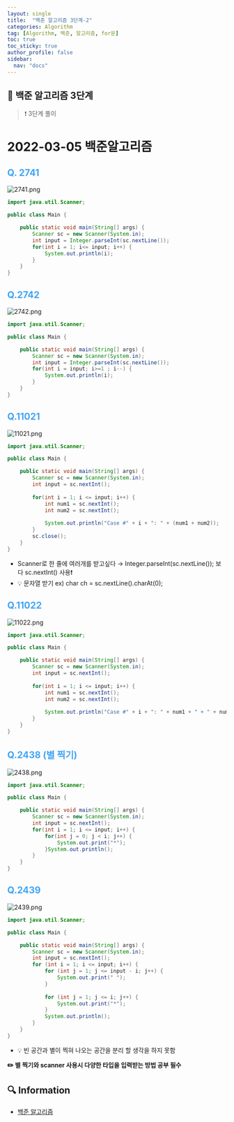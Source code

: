 ```yaml
---
layout: single
title:  "백준 알고리즘 3단계-2"
categories: Algorithm
tag: [Algorithm, 백준, 알고리즘, for문]
toc: true
toc_sticky: true
author_profile: false
sidebar:
  nav: "docs"
---
```


## 📖 백준 알고리즘 3단계  

<!--Quote-->
> ❗ 3단계 풀이 


# 2022-03-05 백준알고리즘

## <span style="color:#42A5F5">Q. 2741</span>

![2741.png](/assets/images/posts/2022-03-05/2741.png)

```java
import java.util.Scanner;

public class Main {

	public static void main(String[] args) {
		Scanner sc = new Scanner(System.in);
		int input = Integer.parseInt(sc.nextLine());
		for(int i = 1; i<= input; i++) {
			System.out.println(i);
		}
	}
}
```

## <span style="color:#42A5F5">Q.2742</span>

![2742.png](/assets/images/posts/2022-03-05/2742.png)

```java
import java.util.Scanner;

public class Main {

	public static void main(String[] args) {
		Scanner sc = new Scanner(System.in);
		int input = Integer.parseInt(sc.nextLine());
		for(int i = input; i>=1 ; i--) {
			System.out.println(i);
		}
	}
}
```

## <span style="color:#42A5F5">Q.11021</span>

![11021.png](/assets/images/posts/2022-03-05/11021.png)

```java
import java.util.Scanner;

public class Main {

	public static void main(String[] args) {
		Scanner sc = new Scanner(System.in);
		int input = sc.nextInt();
		
		for(int i = 1; i <= input; i++) {
			int num1 = sc.nextInt();
			int num2 = sc.nextInt();
			
			System.out.println("Case #" + i + ": " + (num1 + num2));
		}
		sc.close();
	}
}
```

- Scanner로 한 줄에 여러개를 받고싶다 → Integer.parseInt(sc.nextLine()); 보다 sc.nextInt() 사용❗
- 💡 문자열 받기 ex) char ch = sc.nextLine().charAt(0);

## <span style="color:#42A5F5">Q.11022</span>

![11022.png](/assets/images/posts/2022-03-05/11022.png)

```java
import java.util.Scanner;

public class Main {

	public static void main(String[] args) {
		Scanner sc = new Scanner(System.in);
		int input = sc.nextInt();
		
		for(int i = 1; i <= input; i++) {
			int num1 = sc.nextInt();
			int num2 = sc.nextInt();
			
			System.out.println("Case #" + i + ": " + num1 + " + " + num2 + " = " + (num1 + num2));
		}
	}
}
```

## <span style="color:#42A5F5">Q.2438 (별 찍기)</span>

![2438.png](/assets/images/posts/2022-03-05/2438.png)

```java
import java.util.Scanner;

public class Main {

	public static void main(String[] args) {
		Scanner sc = new Scanner(System.in);
		int input = sc.nextInt();
		for(int i = 1; i <= input; i++) {
			for(int j = 0; j < i; j++) {
				System.out.print("*");
			}System.out.println();
		}
	}
}
```

## <span style="color:#42A5F5">Q.2439</span>

![2439.png](/assets/images/posts/2022-03-05/2439.png)

```java
import java.util.Scanner;

public class Main {

	public static void main(String[] args) {
		Scanner sc = new Scanner(System.in);
		int input = sc.nextInt();
		for (int i = 1; i <= input; i++) {
			for (int j = 1; j <= input - i; j++) {
				System.out.print(" ");
			}
			
			for (int j = 1; j <= i; j++) {
				System.out.print("*");
			}
			System.out.println();
		}
	}
}
```

- 💡 빈 공간과 별이 찍혀 나오는 공간을 분리 할 생각을 하지 못함


**✏️   별 찍기와 scanner 사용시 다양한 타입을 입력받는 방법 공부 필수**


## 🔍 Information
 - [백준 알고리즘](https://www.acmicpc.net/user/maninthemirror) 


